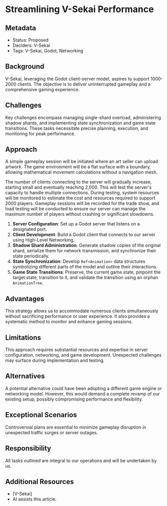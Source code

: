 # Streamlining V-Sekai Performance

## Metadata

- Status: Proposed
- Deciders: V-Sekai
- Tags: V-Sekai, Godot, Networking

## Background
V-Sekai, leveraging the Godot client-server model, aspires to support 1000-2000 clients. The objective is to deliver uninterrupted gameplay and a comprehensive gaming experience.

## Challenges

Key challenges encompass managing single-shard overload, administering shadow shards, and implementing state synchronization and game state transitions. These tasks necessitate precise planning, execution, and monitoring for peak performance.

## Approach

A simple gameplay session will be initiated where an art seller can upload artwork. The game environment will be a flat surface with a boundary, allowing mathematical movement calculations without a navigation mesh.

The number of clients connecting to the server will gradually increase, starting small and eventually reaching 2,000. This will test the server's capacity to handle multiple connections. During testing, system resources will be monitored to estimate the cost and resources required to support 2000 players. Gameplay sessions will be recorded for the trade show, and load testing will be conducted to ensure our server can manage the maximum number of players without crashing or significant slowdowns.

1. **Server Configuration**: Set up a Godot server that listens on a designated port.
2. **Client Development**: Build a Godot client that connects to our server using High-Level Networking.
3. **Shadow Shard Administration**: Generate shadow copies of the original shard, serialize them for network transmission, and synchronize their state periodically.
4. **State Synchronization**: Develop `Ref<Animation>` data structures symbolizing different parts of the model and outline their interactions.
5. **Game State Transitions**: Preserve, the current game state, pinpoint the target state, transition to it, and validate the transition using an orphan `AnimationTree`.

## Advantages

This strategy allows us to accommodate numerous clients simultaneously without sacrificing performance or user experience. It also provides a systematic method to monitor and enhance gaming sessions.

## Limitations

This approach requires substantial resources and expertise in server configuration, networking, and game development. Unexpected challenges may surface during implementation and testing.

## Alternatives

A potential alternative could have been adopting a different game engine or networking model. However, this would demand a complete revamp of our existing setup, possibly compromising performance and flexibility.

## Exceptional Scenarios

Controversial plans are essential to minimize gameplay disruption in unexpected traffic surges or server outages.

## Responsibility

All tasks outlined are integral to our operations and will be undertaken by us.

## Additional Resources

- [V-Sekai]
- AI assists this article.
